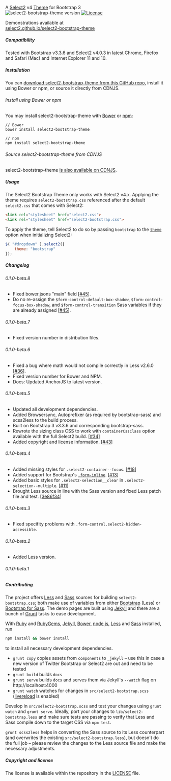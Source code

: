 A [Select2](https://select2.github.io/) v4 [Theme](https://select2.github.io/examples.html#themes) for Bootstrap 3  
![select2-bootstrap-theme version](https://img.shields.io/badge/select2--bootstrap--theme-v0.1.0--beta.8-brightgreen.svg)
[![License](http://img.shields.io/badge/License-MIT-blue.svg)](http://opensource.org/licenses/MIT)

Demonstrations available at  
[select2.github.io/select2-bootstrap-theme](http://select2.github.io/select2-bootstrap-theme/)

##### Compatibility

Tested with Bootstrap v3.3.6 and Select2 v4.0.3 in latest Chrome, Firefox and Safari (Mac) and Internet Explorer 11 and 10.

##### Installation

You can [download select2-bootstrap-theme from this GitHub repo](https://github.com/select2/select2-bootstrap-theme/releases), install it using Bower or npm, or source it directly from CDNJS.

###### Install using Bower or npm

You may install select2-bootstrap-theme with [Bower](https://bower.io/) or [npm](https://www.npmjs.com/):

```shell
// Bower
bower install select2-bootstrap-theme

// npm
npm install select2-bootstrap-theme
```

###### Source select2-bootstrap-theme from CDNJS

select2-bootstrap-theme [is also available on CDNJS](https://cdnjs.com/libraries/select2-bootstrap-theme/).

##### Usage

The Select2 Bootstrap Theme only works with Select2 v4.x. Applying the theme requires `select2-bootstrap.css` referenced after the default `select2.css` that comes with Select2:

```html
<link rel="stylesheet" href="select2.css">
<link rel="stylesheet" href="select2-bootstrap.css">
```

To apply the theme, tell Select2 to do so by passing `bootstrap` to the [`theme`](https://select2.github.io/examples.html#themes) option when initializing Select2:

```js
$( "#dropdown" ).select2({
    theme: "bootstrap"
});
```

##### Changelog

###### 0.1.0-beta.8

* Fixed bower.jsons "main" field [[#45](https://github.com/select2/select2-bootstrap-theme/pull/45)].
* Do no re-assign the `$form-control-default-box-shadow`, `$form-control-focus-box-shadow`, and `$form-control-transition` Sass variables if they are already assigned [[#45](https://github.com/select2/select2-bootstrap-theme/pull/45)].

###### 0.1.0-beta.7

* Fixed version number in distribution files.

###### 0.1.0-beta.6

* Fixed a bug where math would not compile correctly in Less v2.6.0 [[#36](https://github.com/select2/select2-bootstrap-theme/pull/36)].
* Fixed version number for Bower and NPM.
* Docs: Updated AnchorJS to latest version.

###### 0.1.0-beta.5

* Updated all development dependencies.
* Added Browsersync, Autoprefixer (as required by bootstrap-sass) and scss2less to the build process.
* Built on Bootstrap 3 v3.3.6 and corresponding bootstrap-sass.
* Rewrote the sizing class CSS to work with `containerCssClass` option available with the full Select2 build. [[#34](https://github.com/select2/select2-bootstrap-theme/issues/34)]
* Added copyright and license information. [[#43](https://github.com/select2/select2-bootstrap-theme/issues/43)]

###### 0.1.0-beta.4

 * Added missing styles for `.select2-container--focus`. [[#18](https://github.com/select2/select2-bootstrap-theme/issues/18)]
 * Added support for Bootstrap's [`.form-inline`](http://getbootstrap.com/css/#forms-inline). [[#13](https://github.com/select2/select2-bootstrap-theme/pull/13)]
 * Added basic styles for `.select2-selection__clear` in `.select2-selection--multiple`. [[#11](https://github.com/select2/select2-bootstrap-theme/issues/11)]
 * Brought Less source in line with the Sass version and fixed Less patch file and test. [[3e86f34](https://github.com/select2/select2-bootstrap-theme/commit/3e86f34f6c94302cd8b4d6c3d751c5fb70fe61f6)]

###### 0.1.0-beta.3

 * Fixed specifity problems with `.form-control.select2-hidden-accessible`.

###### 0.1.0-beta.2

 * Added Less version.

###### 0.1.0-beta.1

##### Contributing

The project offers [Less](http://lesscss.org/) and [Sass](http://sass-lang.com/) sources for building `select2-bootstrap.css`; both make use of variables from either [Bootstrap](https://github.com/twbs/bootstrap) (Less) or [Bootstrap for Sass](https://github.com/twbs/bootstrap-sass). The demo pages are built using [Jekyll](http://jekyllrb.com/) and there are a bunch of [Grunt](http://gruntjs.com/) tasks to ease development.

With [Ruby](https://www.ruby-lang.org/en/downloads/) and [RubyGems](http://rubygems.org/pages/download), [Jekyll](http://jekyllrb.com/), [Bower](http://bower.io/), [node.js](http://nodejs.org/), [Less](http://lesscss.org/) and [Sass](http://sass-lang.com/) installed, run

```sh
npm install && bower install
```

to install all necessary development dependencies.

 * `grunt copy` copies assets from `components` to `_jekyll` – use this in case a new version of Twitter Bootstrap or Select2 are out and need to be tested
 * `grunt build` builds `docs`
 * `grunt serve` builds `docs` and serves them via Jekyll's `--watch` flag on http://localhost:4000
 * `grunt watch` watches for changes in `src/select2-bootstrap.scss` ([livereload](https://github.com/gruntjs/grunt-contrib-watch#optionslivereload) is enabled)

Develop in `src/select2-bootstrap.scss` and test your changes using `grunt watch` and `grunt serve`. Ideally, port your changes to `lib/select2-bootstrap.less` and make sure tests are passing to verify that Less and Sass compile down to the target CSS via `npm test`.

`grunt scss2less` helps in converting the Sass source to its Less counterpart (and overwrites the existing `src/select2-bootstrap.less`), but doesn't do the full job – please review the changes to the Less source file and make the necessary adjustments.

##### Copyright and license

The license is available within the repository in the [LICENSE](LICENSE) file.
